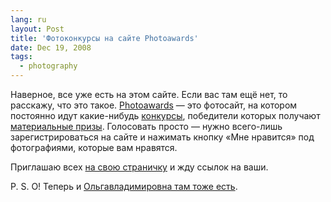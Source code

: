```yaml
---
lang: ru
layout: Post
title: 'Фотоконкурсы на сайте Photoawards'
date: Dec 19, 2008
tags:
  - photography
---
```


Наверное, все уже есть на этом сайте. Если вас там ещё нет, то расскажу, что это такое. [Photoawards](http://photoawards.ru/ 'Photoawards') — это фотосайт, на котором постоянно идут какие-нибудь [конкурсы](http://photoawards.ru/contests 'Список конкурсов на Photoawards'), победители которых получают [материальные призы](http://photoawards.ru/prizes 'Список призов на Photoawards'). Голосовать просто — нужно всего-лишь зарегистрироваться на сайте и нажимать кнопку «Мне нравится» под фотографиями, которые вам нравятся.

Приглашаю всех [на свою страничку](http://photoawards.ru/users/6304 'Артём Сапегин на Photoawards') и жду ссылок на ваши.

P. S. О! Теперь и [Ольгавладимировна там тоже есть](http://photoawards.ru/users/41473 'Airve на Photoawards').
